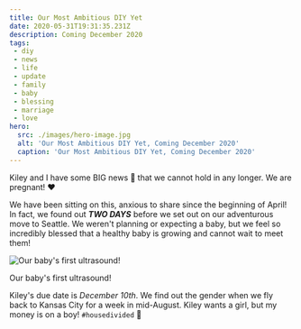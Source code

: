 ```yaml
---
title: Our Most Ambitious DIY Yet
date: 2020-05-31T19:31:35.231Z
description: Coming December 2020
tags: 
 - diy
 - news
 - life
 - update
 - family
 - baby
 - blessing
 - marriage
 - love
hero:
  src: ./images/hero-image.jpg
  alt: 'Our Most Ambitious DIY Yet, Coming December 2020'
  caption: 'Our Most Ambitious DIY Yet, Coming December 2020'
---
```


Kiley and I have some BIG news 📰 that we cannot hold in any longer.
We are pregnant! ❤️

We have been sitting on this, anxious to share since the beginning of April!
In fact, we found out **_TWO DAYS_** before we set out on our adventurous move to Seattle.
We weren't planning or expecting a baby, but we feel so incredibly blessed that a healthy baby is growing and cannot wait to meet them!

![Our baby's first ultrasound!](https://devcprice-codyaprice-assets.s3-us-west-2.amazonaws.com/blog/0017-our-most-ambitious-diy-yet/images/ultrasound.jpg)

<figcaption>
  Our baby's first ultrasound!
</figcaption>

Kiley's due date is _December 10th_.
We find out the gender when we fly back to Kansas City for a week in mid-August.
Kiley wants a girl, but my money is on a boy! `#housedivided` 😤
